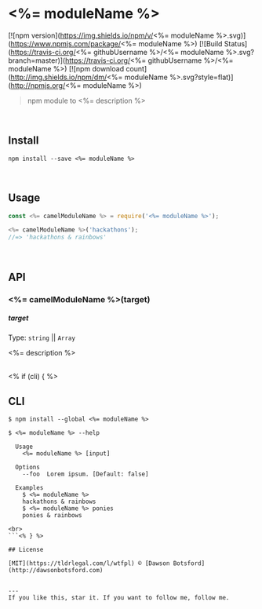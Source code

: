 # <%= moduleName %>
[![npm version](https://img.shields.io/npm/v/<%= moduleName %>.svg)](https://www.npmjs.com/package/<%= moduleName %>)
[![Build Status](https://travis-ci.org/<%= githubUsername %>/<%= moduleName %>.svg?branch=master)](https://travis-ci.org/<%= githubUsername %>/<%= moduleName %>)
[![npm download count](http://img.shields.io/npm/dm/<%= moduleName %>.svg?style=flat)](http://npmjs.org/<%= moduleName %>)

> npm module to <%= description %>

<br>

## Install

```
npm install --save <%= moduleName %>
```


<br>

## Usage

```js
const <%= camelModuleName %> = require('<%= moduleName %>');

<%= camelModuleName %>('hackathons');
//=> 'hackathons & rainbows'
```


<br>

## API

### <%= camelModuleName %>(target)

##### target

Type: `string` || `Array`

<%= description %>

<br><% if (cli) { %>

## CLI

```
$ npm install --global <%= moduleName %>
```

```
$ <%= moduleName %> --help

  Usage
    <%= moduleName %> [input]

  Options
    --foo  Lorem ipsum. [Default: false]

  Examples
    $ <%= moduleName %>
    hackathons & rainbows
    $ <%= moduleName %> ponies
    ponies & rainbows

<br>
```<% } %>

## License

[MIT](https://tldrlegal.com/l/wtfpl) © [Dawson Botsford](http://dawsonbotsford.com)


---
If you like this, star it. If you want to follow me, follow me.
